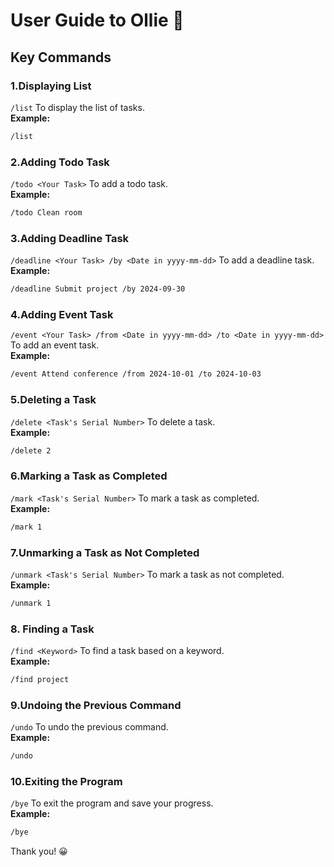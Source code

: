 # User Guide to Ollie :dog:

## Key Commands

### 1.Displaying List
`/list` To display the list of tasks.  
**Example:**
```bash
/list
```

### 2.Adding Todo Task
`/todo <Your Task>` To add a todo task.  
**Example:**  
```bash
/todo Clean room
```

### 3.Adding Deadline Task
`/deadline <Your Task> /by <Date in yyyy-mm-dd>` To add a deadline task.  
**Example:**  
```bash
/deadline Submit project /by 2024-09-30
```

### 4.Adding Event Task
`/event <Your Task> /from <Date in yyyy-mm-dd> /to <Date in yyyy-mm-dd>` To add an event task.  
**Example:**
```bash
/event Attend conference /from 2024-10-01 /to 2024-10-03
```

### 5.Deleting a Task
`/delete <Task's Serial Number>` To delete a task.  
**Example:**
```bash
/delete 2
```

### 6.Marking a Task as Completed
`/mark <Task's Serial Number>` To mark a task as completed.  
**Example:**
```bash
/mark 1
```

### 7.Unmarking a Task as Not Completed
`/unmark <Task's Serial Number>` To mark a task as not completed.  
**Example:**
```bash
/unmark 1
```

### 8. Finding a Task
`/find <Keyword>` To find a task based on a keyword.  
**Example:**  
```bash
/find project
```

### 9.Undoing the Previous Command
`/undo` To undo the previous command.  
**Example:**
```bash
/undo
```

### 10.Exiting the Program
`/bye` To exit the program and save your progress.  
**Example:**
```bash
/bye
```

Thank you! :grinning: